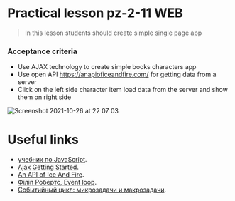 # Practical lesson pz-2-11 WEB
> In this lesson students should create simple single page app

### Acceptance criteria 
* Use AJAX technology to create simple books characters app
* Use open API https://anapioficeandfire.com/ for getting data from a server
* Сlick on the left side character item load data from the server and show them on right side

![Screenshot 2021-10-26 at 22 07 03](https://user-images.githubusercontent.com/10829855/138951205-5af1c7b3-246c-4f07-b03b-d486b5c5d20a.png)

# Useful links
* [учебник по JavaScript](https://learn.javascript.ru/).
* [Ajax Getting Started](https://developer.mozilla.org/en-US/docs/Web/Guide/AJAX).
* [An API of Ice And Fire](https://anapioficeandfire.com/).
* [Філіп Робертс, Event loop](https://www.youtube.com/watch?v=8aGhZQkoFbQ&ab_channel=JSConf).
* [Событийный цикл: микрозадачи и макрозадачи](https://learn.javascript.ru/event-loop).

